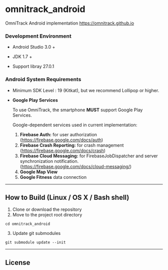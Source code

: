# omnitrack_android
OmniTrack Android implementation
<https://omnitrack.github.io>

### Development Environment
- Android Studio 3.0 +

- JDK 1.7 +

- Support libray 27.0.1

### Android System Requirements
- Minimum SDK Level : 19 (Kitkat), but we recommend Lollipop or higher.

- **Google Play Services**

    To use OmniTrack, the smartphone **MUST** support Google Play Services.
    
    Google-dependent services used in current implementation:
    
    1. **Firebase Auth:** for user authorization (<https://firebase.google.com/docs/auth>)
    1. **Firebase Crash Reporting:** for crash management (<https://firebase.google.com/docs/crash>)
    1. **Firebase Cloud Messaging:** for FirebaseJobDispatcher and server synchronization notification. (<https://firebase.google.com/docs/cloud-messaging/>)
    1. **Google Map View**
    1. **Google Fitness** data connection
    
----
    
## How to Build (Linux / OS X / Bash shell)

1. Clone or download the repository
1. Move to the project root directory
  ```
  cd omnitrack_android
  ```
3. Update git submodules
  ```
  git submodule update --init
  ``` 

----

## License
